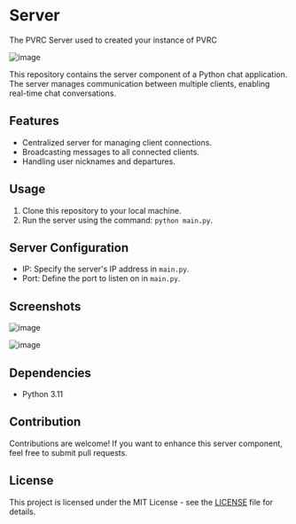 # Server
The PVRC Server used to created your instance of PVRC

![image](https://github.com/PVRChat/Server/assets/81523999/76c3484c-12c4-41e2-a14f-def57f3875fa)

This repository contains the server component of a Python chat application. The server manages communication between multiple clients, enabling real-time chat conversations.

## Features

- Centralized server for managing client connections.
- Broadcasting messages to all connected clients.
- Handling user nicknames and departures.

## Usage

1. Clone this repository to your local machine.
2. Run the server using the command: `python main.py`.

## Server Configuration

- IP: Specify the server's IP address in `main.py`.
- Port: Define the port to listen on in `main.py`.

## Screenshots

![image](https://github.com/PVRChat/Server/assets/81523999/fb0d36f7-9eb7-485f-9645-511ff9e9c809)

![image](https://github.com/PVRChat/Server/assets/81523999/48c72249-9a7a-4496-bc06-1964b1c8b9a5)

## Dependencies

- Python 3.11

## Contribution

Contributions are welcome! If you want to enhance this server component, feel free to submit pull requests.

## License

This project is licensed under the MIT License - see the [LICENSE](LICENSE) file for details.
